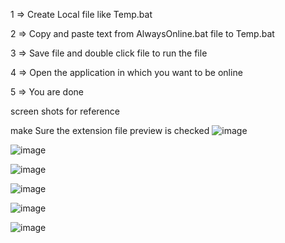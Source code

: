 1 =>  Create Local file like  Temp.bat

2 => Copy and paste text from AlwaysOnline.bat file to Temp.bat

3 => Save file and double click file to run the file

4 => Open the application in which you want to be online 

5 => You are done


screen shots for reference


make Sure the extension file preview is checked
![image](https://user-images.githubusercontent.com/48068632/210177471-32c51145-9300-4f69-9ae6-fc06e754855c.png)

![image](https://user-images.githubusercontent.com/48068632/210177479-d17ea6d8-bb3e-437d-9bf3-d46f314dc800.png)

![image](https://user-images.githubusercontent.com/48068632/210177501-327421b1-8d78-48a3-89ca-c6330a98ab00.png)

![image](https://user-images.githubusercontent.com/48068632/210177516-6af5a901-3183-494f-8d8f-1158ad08c873.png)

![image](https://user-images.githubusercontent.com/48068632/210177542-c11d39d0-8372-4b2e-8126-16bbb79c5069.png)

![image](https://user-images.githubusercontent.com/48068632/210177592-cc91a39e-cec5-42e6-a19b-0fa62ccf3710.png)
